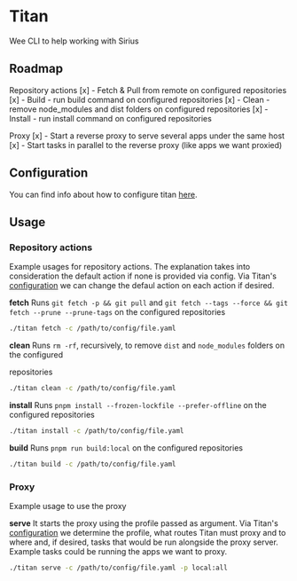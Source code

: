# Titan
Wee CLI to help working with Sirius

## Roadmap

Repository actions
[x] - Fetch & Pull from remote on configured repositories
[x] - Build - run build command on configured repositories
[x] - Clean - remove node_modules and dist folders on configured repositories
[x] - Install - run install command on configured repositories

Proxy
[x] - Start a reverse proxy to serve several apps under the same host
[x] - Start tasks in parallel to the reverse proxy (like apps we want proxied)

## Configuration
You can find info about how to configure titan [here](./docs/configuration.md).

## Usage

### Repository actions
Example usages for repository actions. The explanation takes into consideration the default action
if none is provided via config. Via Titan's [configuration](./docs/configuration.md) we can
change the defaul action on each action if desired.

**fetch**
Runs `git fetch -p && git pull` and `git fetch --tags --force && git fetch --prune --prune-tags`
on the configured repositories

```bash
./titan fetch -c /path/to/config/file.yaml
```

**clean**
Runs `rm -rf`, recursively, to remove `dist` and `node_modules` folders on the configured

repositories
```bash
./titan clean -c /path/to/config/file.yaml
```

**install**
Runs `pnpm install --frozen-lockfile --prefer-offline` on the configured repositories

```bash
./titan install -c /path/to/config/file.yaml
```

**build**
Runs `pnpm run build:local` on the configured repositories

```bash
./titan build -c /path/to/config/file.yaml
```

### Proxy
Example usage to use the proxy

**serve**
It starts the proxy using the profile passed as argument. Via Titan's [configuration](./docs/configuration.md)
we determine the profile, what routes Titan must proxy and to where and, if desired, tasks that
would be run alongside the proxy server. Example tasks could be running the apps we want to proxy.

```bash
./titan serve -c /path/to/config/file.yaml -p local:all
```
